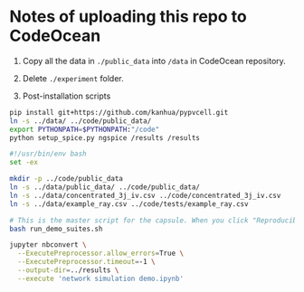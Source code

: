 # Notes of uploading this repo to CodeOcean

1. Copy all the data in ```./public_data``` into ```/data``` in CodeOcean repository.

2. Delete ```./experiment``` folder.


3. Post-installation scripts
```bash
pip install git+https://github.com/kanhua/pypvcell.git
ln -s ../data/ ../code/public_data/
export PYTHONPATH=$PYTHONPATH:"/code"
python setup_spice.py ngspice /results /results
```


```bash
#!/usr/bin/env bash
set -ex

mkdir -p ../code/public_data
ln -s ../data/public_data/ ../code/public_data/
ln -s ../data/concentrated_3j_iv.csv ../code/concentrated_3j_iv.csv
ln -s ../data/example_ray.csv ../code/tests/example_ray.csv

# This is the master script for the capsule. When you click "Reproducible Run", the code in this file will execute.
bash run_demo_suites.sh 

jupyter nbconvert \
  --ExecutePreprocessor.allow_errors=True \
  --ExecutePreprocessor.timeout=-1 \
  --output-dir=../results \
  --execute 'network simulation demo.ipynb'

```
